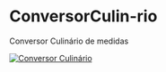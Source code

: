 # ConversorCulin-rio
Conversor Culinário de medidas

[![Conversor Culinário](https://i.ytimg.com/vi/QqSmdNl7Jzs/maxresdefault.jpg)](https://youtu.be/QqSmdNl7Jzs)
